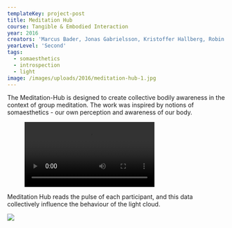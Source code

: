 ```yaml
---
templateKey: project-post
title: Meditation Hub
course: Tangible & Embodied Interaction
year: 2016
creators: 'Marcus Bader, Jonas Gabrielsson, Kristoffer Hallberg, Robin Medin'
yearLevel: 'Second'
tags:
  - somaesthetics
  - introspection
  - light
image: /images/uploads/2016/meditation-hub-1.jpg
---
```


The Meditation-Hub is designed to create collective bodily awareness in the context of group meditation. The work was inspired by notions of somaesthetics - our own perception and awareness of our body.

<figure>
<video controls src="/images/uploads/2016/meditation-hub.mp4"></video>
</figure>

Meditation Hub reads the pulse of each participant, and this data collectively influence the behaviour of the light cloud.

![](/images/uploads/2016/meditation-hub-2.jpg)
